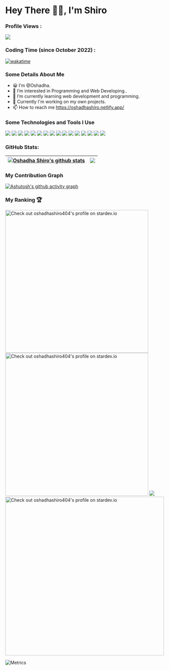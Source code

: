 # Hey There 👋👋, I'm Shiro


### Profile Views :<br>
  <img src="https://profile-counter.glitch.me/TECHfoGEEKS/count.svg" /><br>
  
### Coding Time (since October 2022) :
[![wakatime](https://wakatime.com/badge/user/e4c0e614-a05f-4ee4-8a9e-bee064b230b3.svg)](https://wakatime.com/@e4c0e614-a05f-4ee4-8a9e-bee064b230b3)

### Some Details About Me
- 😀 I’m @Oshadha.
- 👀 I’m interested in Programming and Web Developing..
- 🌱 I’m currently learning web development and programming.
- 💞️ Currently I'm working on my own projects.
- 📫 How to reach me https://oshadhashiro.netlify.app/

### Some Technologies and Tools I Use
<img src="https://img.shields.io/badge/javascript%20-%23323330.svg?&style=for-the-badge&logo=javascript&logoColor=%23F7DF1E"> <img src="https://img.shields.io/badge/react%20-%2320232a.svg?&style=for-the-badge&logo=react&logoColor=%2361DAFB"> <img src="https://img.shields.io/badge/Node.js-43853D?style=for-the-badge&logo=node.js&logoColor=white"> <img src="https://img.shields.io/badge/TypeScript-007ACC?style=for-the-badge&logo=typescript&logoColor=white"> <img src="https://img.shields.io/badge/html5%20-%23E34F26.svg?&style=for-the-badge&logo=html5&logoColor=white">  <img src="https://img.shields.io/badge/css3%20-%231572B6.svg?&style=for-the-badge&logo=css3&logoColor=white"> <img src="https://img.shields.io/badge/python%20-%2314354C.svg?&style=for-the-badge&logo=python&logoColor=white"> <img src="https://img.shields.io/badge/Django-092E20?style=for-the-badge&logo=django&logoColor=white"> <img src="https://img.shields.io/badge/Tailwindcss-007ACC?style=for-the-badge&logo=tailwindcss&logoColor=white"> <img src="https://img.shields.io/badge/bootstrap%20-%23563D7C.svg?&style=for-the-badge&logo=bootstrap&logoColor=white"> <img src="https://img.shields.io/badge/javascript%20-%23323330.svg?&style=for-the-badge&logo=java&logoColor=%FF0000"> <img src="https://img.shields.io/badge/c++%20-%2300599C.svg?&style=for-the-badge&logo=c%2B%2B&logoColor=white"> <img src="https://img.shields.io/badge/Firebase-yellow?style=for-the-badge&logo=firebase&logoColor=white"> <img src="https://img.shields.io/badge/MongoDB-4EA94B?style=for-the-badge&logo=mongodb&logoColor=white"> <img src="https://img.shields.io/badge/git%20-%23F05033.svg?&style=for-the-badge&logo=git&logoColor=white"/> <img src="http://img.shields.io/badge/-VS%20Code-000000?style=for-the-badge&logo=Visual-studio-code&logoColor=blue"> 

### GitHub Stats:

| <a href="https://github.com/oshadhashiro404?tab=stars"><img align="center" src="https://github-readme-stats.vercel.app/api?username=oshadhashiro404&show_icons=true&include_all_commits=true&theme=buefy&hide_border=true" alt="Oshadha Shiro's github stats" /></a> | <a href="https://github.com/oshadhashiro404?tab=repositories"><img align="center" src="https://github-readme-stats.vercel.app/api/top-langs/?username=oshadhashiro404&layout=compact&theme=buefy&hide_border=true" /></a> |
| ------------- | ------------- |

### My Contribution Graph
[![Ashutosh's github activity graph](https://github-readme-activity-graph.cyclic.app/graph?username=oshadhashiro404&bg_color=000000&color=5ba4d2&line=154fc1&point=4991d0&area=true&hide_border=true)](https://github.com/ashutosh00710/github-readme-activity-graph)

### My Ranking 🏆

<a href="https://stardev.io/developers/oshadhashiro404"><img width="450" alt="Check out oshadhashiro404's profile on stardev.io" src="https://stardev.io/developers/oshadhashiro404/badge/languages/global.svg" /></a> <a href="https://stardev.io/developers/oshadhashiro404"><img  width="450" alt="Check out oshadhashiro404&apos;s profile on stardev.io" src="https://stardev.io/developers/oshadhashiro404/badge/languages/country.svg" /></a>
![](https://hit.yhype.me/github/profile?user_id=91681163) 
<a  href="https://stardev.io/developers/oshadhashiro404"><img align="center" width="500" alt="Check out oshadhashiro404&apos;s profile on stardev.io" src="https://stardev.io/developers/oshadhashiro404/badge/languages/locality.svg" /></a>

![Metrics](https://metrics.lecoq.io/oshadhashiro404?template=classic&base.hireable=true&isocalendar=1&languages=1&lines=1&stars=1&habits=1&people=1&introduction=1&repositories=1&discussions=1&achievements=1&notable=1&activity=1&code=1&gists=1&fortune=1&base=header%2C%20activity%2C%20community%2C%20repositories%2C%20metadata&base.indepth=false&base.hireable=true&base.skip=false&repositories.batch=100&repositories.forks=false&repositories.affiliations=owner&isocalendar=false&isocalendar.duration=full-year&languages=false&languages.limit=10&languages.threshold=0%25&languages.other=false&languages.colors=github&languages.sections=most-used&languages.indepth=false&languages.analysis.timeout=15&languages.analysis.timeout.repositories=7.5&languages.categories=markup%2C%20programming&languages.recent.categories=markup%2C%20programming&languages.recent.load=300&languages.recent.days=14&lines=false&lines.sections=base&lines.repositories.limit=5&lines.history.limit=1&stars=false&stars.limit=5&habits=false&habits.from=200&habits.days=14&habits.facts=true&habits.charts=false&habits.charts.type=classic&habits.trim=false&habits.languages.limit=10&habits.languages.threshold=0%25&people=false&people.limit=50&people.identicons=false&people.identicons.hide=false&people.size=28&people.types=followers%2C%20following&people.shuffle=false&introduction=false&introduction.title=true&repositories=false&repositories.pinned=5&repositories.starred=5&repositories.random=5&repositories.order=featured%2C%20pinned%2C%20starred%2C%20random&discussions=false&discussions.categories=true&discussions.categories.limit=5&achievements=false&achievements.threshold=X&achievements.secrets=true&achievements.display=detailed&achievements.limit=0&notable=false&notable.from=organization&notable.repositories=false&notable.indepth=false&notable.types=commit&notable.self=false&activity=false&activity.limit=5&activity.load=300&activity.days=14&activity.visibility=all&activity.timestamps=false&activity.filter=all&code=false&code.lines=12&code.load=400&code.days=3&code.visibility=public&gists=false&fortune=false&config.timezone=Asia%2FColombo&config.display=large)
